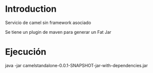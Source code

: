 # Introduction
Servicio de camel sin framework asociado

Se tiene un plugin de maven para generar un Fat Jar

# Ejecución
java -jar camelstandalone-0.0.1-SNAPSHOT-jar-with-dependencies.jar 
